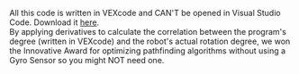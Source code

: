 All this code is written in VEXcode and CAN'T be opened in Visual Studio Code. Download it [here](https://www.vexrobotics.com/vexcode/install/v5?srsltid=AfmBOooLqGvS6CJVXo5Hw9S5hdWSIjm8BiffgctBdFSB1OQrjkVQGCjg). <br>
By applying derivatives to calculate the correlation between the program's degree (written in VEXcode) and the robot's actual rotation degree, we won the Innovative Award for optimizing pathfinding algorithms without using a Gyro Sensor so you might NOT need one.
